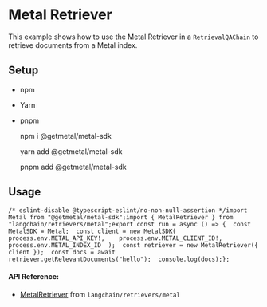 Metal Retriever
===============

This example shows how to use the Metal Retriever in a `RetrievalQAChain` to retrieve documents from a Metal index.

Setup[](#setup "Direct link to Setup")
---------------------------------------

*   npm
*   Yarn
*   pnpm

    npm i @getmetal/metal-sdk

    yarn add @getmetal/metal-sdk

    pnpm add @getmetal/metal-sdk

Usage[](#usage "Direct link to Usage")
---------------------------------------

    /* eslint-disable @typescript-eslint/no-non-null-assertion */import Metal from "@getmetal/metal-sdk";import { MetalRetriever } from "langchain/retrievers/metal";export const run = async () => {  const MetalSDK = Metal;  const client = new MetalSDK(    process.env.METAL_API_KEY!,    process.env.METAL_CLIENT_ID!,    process.env.METAL_INDEX_ID  );  const retriever = new MetalRetriever({ client });  const docs = await retriever.getRelevantDocuments("hello");  console.log(docs);};

#### API Reference:

*   [MetalRetriever](/docs/api/retrievers_metal/classes/MetalRetriever) from `langchain/retrievers/metal`
